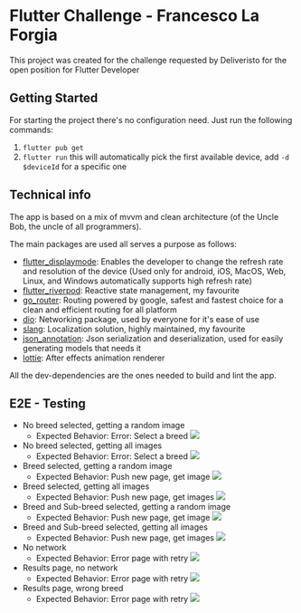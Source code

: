 # Flutter Challenge - Francesco La Forgia

This project was created for the challenge requested by Deliveristo for the open position for Flutter Developer

## Getting Started

For starting the project there's no configuration need.
Just run the following commands:
1. `flutter pub get`
2. `flutter run`
   this will automatically pick the first available device, 
   add `-d $deviceId` for a specific one

## Technical info

The app is based on a mix of mvvm and clean architecture (of the Uncle Bob, the uncle of all programmers).

The main packages are used all serves a purpose as follows:

- [flutter_displaymode](https://pub.dev/packages/flutter_displaymode): Enables the developer to change the refresh rate and resolution of the device (Used only for android, iOS, MacOS, Web, Linux, and Windows automatically supports high refresh rate)
- [flutter_riverpod](https://pub.dev/packages/flutter_riverpod): Reactive state management, my favourite
- [go_router](https://pub.dev/packages/go_router): Routing powered by google, safest and fastest choice for a clean and efficient routing for all platform
- [dio](https://pub.dev/packages/dio): Networking package, used by everyone for it's ease of use
- [slang](https://pub.dev/packages/slang): Localization solution, highly maintained, my favourite
- [json_annotation](https://pub.dev/packages/json_annotation): Json serialization and deserialization, used for easily generating models that needs it
- [lottie](https://pub.dev/packages/lottie): After effects animation renderer

All the dev-dependencies are the ones needed to build and lint the app.

## E2E - Testing

- No breed selected, getting a random image
    - Expected Behavior: Error: Select a breed
      ![](https://github.com/SpykeyRev/flutter_challenge/blob/6c06e47acbc4b5b5c45dcb41cb0e43362ded7409/readme_images/no_breed_random.gif)
- No breed selected, getting all images
    - Expected Behavior: Error: Select a breed
      ![](https://github.com/SpykeyRev/flutter_challenge/blob/6c06e47acbc4b5b5c45dcb41cb0e43362ded7409/readme_images/no_breed_all_images.gif)
- Breed selected, getting a random image
    - Expected Behavior: Push new page, get image
      ![](https://github.com/SpykeyRev/flutter_challenge/blob/6c06e47acbc4b5b5c45dcb41cb0e43362ded7409/readme_images/breed_random_image.gif)
- Breed selected, getting all images
    - Expected Behavior: Push new page, get images
      ![](https://github.com/SpykeyRev/flutter_challenge/blob/6c06e47acbc4b5b5c45dcb41cb0e43362ded7409/readme_images/breed_all_images.gif)
- Breed and Sub-breed selected, getting a random image
    - Expected Behavior: Push new page, get image
      ![](https://github.com/SpykeyRev/flutter_challenge/blob/6c06e47acbc4b5b5c45dcb41cb0e43362ded7409/readme_images/breed_sub_breed_random_image.gif)
- Breed and Sub-breed selected, getting all images
    - Expected Behavior: Push new page, get images
      ![](https://github.com/SpykeyRev/flutter_challenge/blob/6c06e47acbc4b5b5c45dcb41cb0e43362ded7409/readme_images/breed_sub_breed_all_images.gif)
- No network
    - Expected Behavior: Error page with retry
      ![](https://github.com/SpykeyRev/flutter_challenge/blob/6c06e47acbc4b5b5c45dcb41cb0e43362ded7409/readme_images/no_network.gif)
- Results page, no network
    - Expected Behavior: Error page with retry
      ![](https://github.com/SpykeyRev/flutter_challenge/blob/6c06e47acbc4b5b5c45dcb41cb0e43362ded7409/readme_images/breed_no_network.gif)
- Results page, wrong breed
    - Expected Behavior: Error page with retry
      ![](https://github.com/SpykeyRev/flutter_challenge/blob/6c06e47acbc4b5b5c45dcb41cb0e43362ded7409/readme_images/wrong_breed.gif)